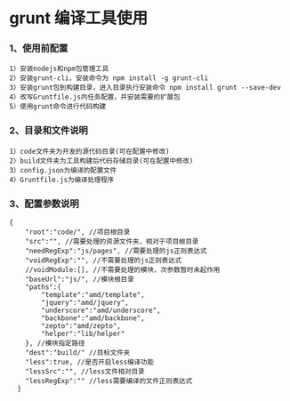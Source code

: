 # grunt 编译工具使用 #
### 1、使用前配置 ###
	1）安装nodejs和npm包管理工具
	2）安装grunt-cli，安装命令为 npm install -g grunt-cli
	3）安装grunt包到构建目录，进入目录执行安装命令 npm install grunt --save-dev
	4）改写Gruntfile.js内任务配置，并安装需要的扩展包
	5）使用grunt命令进行代码构建


### 2、目录和文件说明 ###
	1）code文件夹为开发的源代码目录(可在配置中修改)
	2）build文件夹为工具构建后代码存储目录(可在配置中修改)
	3）config.json为编译的配置文件
	4）Gruntfile.js为编译处理程序

### 3、配置参数说明 ###
	{
	    "root":"code/", //项目根目录
	    "src":"", //需要处理的资源文件夹，相对于项目根目录
	    "needRegExp":"js/pages", //需要处理的js正则表达式
	    "voidRegExp":"", //不需要处理的js正则表达式
	    //voidModule:[], //不需要处理的模块，次参数暂时未起作用
	    "baseUrl":"js/", //模块根目录
	    "paths":{
		    "template":"amd/template",
		    "jquery":"amd/jquery",
		    "underscore":"amd/underscore",
		    "backbone":"amd/backbone",
		    "zepto":"amd/zepto",
		    "helper":"lib/helper"
		}, //模块指定路径
	    "dest":"build/" //目标文件夹
		"less":true, //是否开启less编译功能
		"lessSrc":"", //less文件相对目录
		"lessRegExp":"" //less需要编译的文件正则表达式
	  }